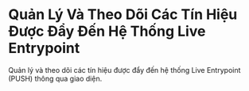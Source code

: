 # Quản Lý Và Theo Dõi Các Tín Hiệu Được Đẩy Đến Hệ Thống Live Entrypoint

Quản lý và theo dõi các tín hiệu được đẩy đến hệ thống Live Entrypoint (PUSH) thông qua giao diện.

&#x20;   &#x20;

<figure><img src="https://docs.vngcloud.vn/download/attachments/36045633/image2021-11-17_15-32-34.png?version=1&#x26;modificationDate=1637137955000&#x26;api=v2" alt=""><figcaption></figcaption></figure>
